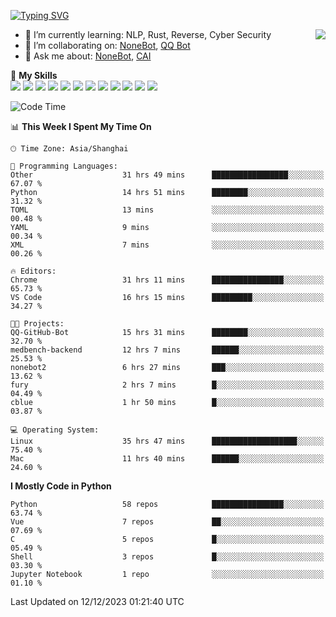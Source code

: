 [![Typing SVG](https://readme-typing-svg.herokuapp.com?size=25&duration=2500&color=8C43EA&vCenter=true&width=200&height=40&lines=Hi+there+%F0%9F%91%8B%F0%9F%8F%BB;I'm+yanyongyu)](https://git.io/typing-svg)

<a href="#">
  <img align="right" src="https://github-readme-stats.vercel.app/api?username=yanyongyu&count_private=true&show_icons=true&bg_color=15,f2f7fd,E0EAFC" />
</a>

- 🌱 I’m currently learning: NLP, Rust, Reverse, Cyber Security
- 👯 I’m collaborating on: [NoneBot](https://github.com/nonebot), [QQ Bot](https://github.com/Mrs4s/go-cqhttp)
- 💬 Ask me about: [NoneBot](https://github.com/nonebot), [CAI](https://github.com/cscs181/CAI)

🌟 **My Skills**  
![](https://img.shields.io/badge/-Python-3e74a2?style=flat-square&logo=Python&logoColor=fff)
![](https://img.shields.io/badge/-TypeScript-3178C6?style=flat-square&logo=TypeScript&logoColor=fff)
![](https://img.shields.io/badge/-Vue-4fc08d?style=flat-square&logo=Vue.js&logoColor=fff)
![](https://img.shields.io/badge/-React-2d98ce?style=flat-square&logo=React&logoColor=fff)
![](https://img.shields.io/badge/-FastAPI-009688?style=flat-square&logo=FastAPI&logoColor=fff)
![](https://img.shields.io/badge/-Linux-000000?style=flat-square&logo=Linux&logoColor=fff)
![](https://img.shields.io/badge/-Docker-2496ED?style=flat-square&logo=Docker&logoColor=fff)
![](https://img.shields.io/badge/-Kubernetes-326CE5?style=flat-square&logo=Kubernetes&logoColor=fff)
![](https://img.shields.io/badge/-GitHub%20Actions-2088FF?style=flat-square&logo=GitHubActions&logoColor=fff)
![](https://img.shields.io/badge/-PostgreSQL-4169E1?style=flat-square&logo=PostgreSQL&logoColor=fff)
![](https://img.shields.io/badge/-Redis-DC382D?style=flat-square&logo=Redis&logoColor=fff)
![](https://img.shields.io/badge/-MongoDB-47A248?style=flat-square&logo=MongoDB&logoColor=fff)

<!--START_SECTION:waka-->
![Code Time](http://img.shields.io/badge/Code%20Time-5%2C461%20hrs%2037%20mins-blue)

📊 **This Week I Spent My Time On** 

```text
🕑︎ Time Zone: Asia/Shanghai

💬 Programming Languages: 
Other                    31 hrs 49 mins      █████████████████░░░░░░░░   67.07 % 
Python                   14 hrs 51 mins      ████████░░░░░░░░░░░░░░░░░   31.32 % 
TOML                     13 mins             ░░░░░░░░░░░░░░░░░░░░░░░░░   00.48 % 
YAML                     9 mins              ░░░░░░░░░░░░░░░░░░░░░░░░░   00.34 % 
XML                      7 mins              ░░░░░░░░░░░░░░░░░░░░░░░░░   00.26 % 

🔥 Editors: 
Chrome                   31 hrs 11 mins      ████████████████░░░░░░░░░   65.73 % 
VS Code                  16 hrs 15 mins      █████████░░░░░░░░░░░░░░░░   34.27 % 

🐱‍💻 Projects: 
QQ-GitHub-Bot            15 hrs 31 mins      ████████░░░░░░░░░░░░░░░░░   32.70 % 
medbench-backend         12 hrs 7 mins       ██████░░░░░░░░░░░░░░░░░░░   25.53 % 
nonebot2                 6 hrs 27 mins       ███░░░░░░░░░░░░░░░░░░░░░░   13.62 % 
fury                     2 hrs 7 mins        █░░░░░░░░░░░░░░░░░░░░░░░░   04.49 % 
cblue                    1 hr 50 mins        █░░░░░░░░░░░░░░░░░░░░░░░░   03.87 % 

💻 Operating System: 
Linux                    35 hrs 47 mins      ███████████████████░░░░░░   75.40 % 
Mac                      11 hrs 40 mins      ██████░░░░░░░░░░░░░░░░░░░   24.60 % 
```

**I Mostly Code in Python** 

```text
Python                   58 repos            ████████████████░░░░░░░░░   63.74 % 
Vue                      7 repos             ██░░░░░░░░░░░░░░░░░░░░░░░   07.69 % 
C                        5 repos             █░░░░░░░░░░░░░░░░░░░░░░░░   05.49 % 
Shell                    3 repos             █░░░░░░░░░░░░░░░░░░░░░░░░   03.30 % 
Jupyter Notebook         1 repo              ░░░░░░░░░░░░░░░░░░░░░░░░░   01.10 % 
```




 Last Updated on 12/12/2023 01:21:40 UTC
<!--END_SECTION:waka-->
